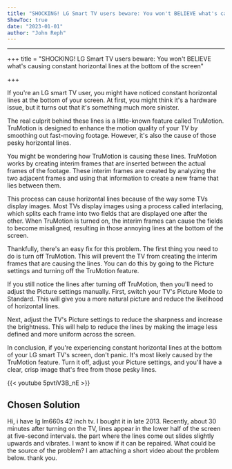 ```yaml
---
title: "SHOCKING! LG Smart TV users beware: You won't BELIEVE what's causing constant horizontal lines at the bottom of the screen"
ShowToc: true 
date: "2023-01-01"
author: "John Reph"
---
```

*****
+++ title = "SHOCKING! LG Smart TV users beware: You won't BELIEVE what's causing constant horizontal lines at the bottom of the screen" 

+++ 

If you're an LG smart TV user, you might have noticed constant horizontal lines at the bottom of your screen. At first, you might think it's a hardware issue, but it turns out that it's something much more sinister.

The real culprit behind these lines is a little-known feature called TruMotion. TruMotion is designed to enhance the motion quality of your TV by smoothing out fast-moving footage. However, it's also the cause of those pesky horizontal lines.

You might be wondering how TruMotion is causing these lines. TruMotion works by creating interim frames that are inserted between the actual frames of the footage. These interim frames are created by analyzing the two adjacent frames and using that information to create a new frame that lies between them.

This process can cause horizontal lines because of the way some TVs display images. Most TVs display images using a process called interlacing, which splits each frame into two fields that are displayed one after the other. When TruMotion is turned on, the interim frames can cause the fields to become misaligned, resulting in those annoying lines at the bottom of the screen.

Thankfully, there's an easy fix for this problem. The first thing you need to do is turn off TruMotion. This will prevent the TV from creating the interim frames that are causing the lines. You can do this by going to the Picture settings and turning off the TruMotion feature.

If you still notice the lines after turning off TruMotion, then you'll need to adjust the Picture settings manually. First, switch your TV's Picture Mode to Standard. This will give you a more natural picture and reduce the likelihood of horizontal lines.

Next, adjust the TV's Picture settings to reduce the sharpness and increase the brightness. This will help to reduce the lines by making the image less defined and more uniform across the screen.

In conclusion, if you're experiencing constant horizontal lines at the bottom of your LG smart TV's screen, don't panic. It's most likely caused by the TruMotion feature. Turn it off, adjust your Picture settings, and you'll have a clear, crisp image that's free from those pesky lines.

{{< youtube 5pvtiV3B_nE >}} 



## Chosen Solution
 Hi,  i have lg lm660s 42 inch tv. I bought it in late 2013. Recently, about 30 minutes after turning on the TV, lines appear in the lower half of the screen at five-second intervals. the part where the lines come out slides slightly upwards and vibrates. I want to know if it can be repaired. What could be the source of the problem? I am attaching a short video about the problem below. thank you.




